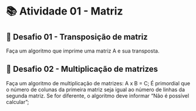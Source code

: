 # 📚 Atividade 01 - Matriz

## 📜 Desafio 01 - Transposição de matriz

Faça um algoritmo que imprime uma matriz A e sua transposta.

## 📜 Desafio 02 - Multiplicação de matrizes

Faça um algoritmo de multiplicação de matrizes: A x B = C;
É primordial que o número de colunas da primeira matriz seja igual ao número
de linhas da segunda matriz. Se for diferente, o algoritmo deve informar “Não é
possível calcular”;
